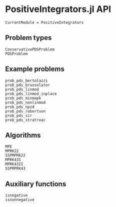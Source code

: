 # PositiveIntegrators.jl API

```@meta
CurrentModule = PositiveIntegrators
```

## Problem types

```@docs
ConservativePDSProblem
PDSProblem
```

## Example problems

```@docs
prob_pds_bertolazzi
prob_pds_brusselator
prob_pds_linmod
prob_pds_linmod_inplace
prob_pds_minmapk
prob_pds_nonlinmod
prob_pds_npzd
prob_pds_robertson
prob_pds_sir
prob_pds_stratreac
```

## Algorithms

```@docs
MPE
MPRK22
SSPMPRK22
MPRK43I
MPRK43II
SSPMPRK43
```

## Auxiliary functions

```@docs
isnegative
isnonnegative
```
